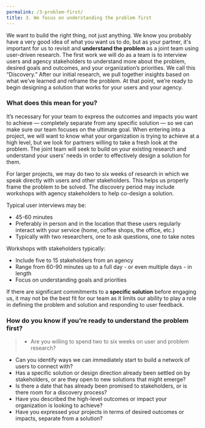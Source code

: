 ```yaml
---
permalink: /3-problem-first/
title: 3. We focus on understanding the problem first
---
```


We want to build the right thing, not just anything. We know you probably have a very good idea of what you want us to do, but as your partner, it's important for us to revisit and **understand the problem** as a joint team using user-driven research. The first work we will do as a team is to interview users and agency stakeholders to understand more about the problem, desired goals and outcomes, and your organization’s priorities. We call this “Discovery.” After our initial research, we pull together insights based on what we’ve learned and reframe the problem. At that point, we’re ready to begin designing a solution that works for your users and your agency. 

### What does this mean for you? 
It’s necessary for your team to express the outcomes and impacts you want to achieve — completely separate from any specific solution — so we can make sure our team focuses on the ultimate goal. When entering into a project, we will want to know what your organization is trying to achieve at a high level, but we look for partners willing to take a fresh look at the problem. The joint team will seek to build on your existing research and understand your users’ needs in order to effectively design a solution for them.

For larger projects, we may do two to six weeks of research in which we speak directly with users and other stakeholders. This helps us properly frame the problem to be solved. The discovery period may include workshops with agency stakeholders to help co-design a solution. 

Typical user interviews may be: 
>
- 45-60 minutes 
- Preferably in person and in the location that these users regularly interact with your service (home, coffee shops, the office, etc.)
- Typically with two researchers, one to ask questions, one to take notes

Workshops with stakeholders typically:
>
- Include five to 15 stakeholders from an agency
- Range from 60-90 minutes up to a full day - or even multiple days - in length
- Focus on understanding goals and priorities

If there are significant commitments to a **specific solution** before engaging us, it may not be the best fit for our team as it limits our ability to play a role in defining the problem and solution and responding to user feedback.

### How do you know if you’re ready to understand the problem first? 

>- Are you willing to spend two to six weeks on user and problem research? 
- Can you identify ways we can immediately start to build a network of users to connect with?
- Has a specific solution or design direction already been settled on by stakeholders, or are they open to new solutions that might emerge?
- Is there a date that has already been promised to stakeholders, or is there room for a discovery process?
- Have you described the high-level outcomes or impact your organization is looking to achieve?
- Have you expressed your projects in terms of desired outcomes or impacts, separate from a solution? 
